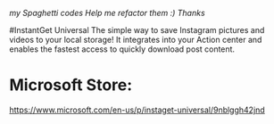 *my Spaghetti codes* 
*Help me refactor them :) Thanks*

#InstantGet Universal 
The simple way to save Instagram pictures and videos to your local storage!
It integrates into your Action center and enables the fastest access to quickly download post content. 

# Microsoft Store:
  https://www.microsoft.com/en-us/p/instaget-universal/9nblggh42jnd
